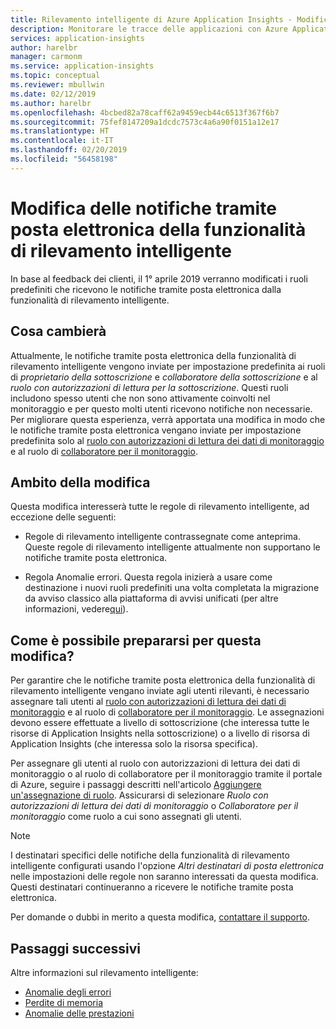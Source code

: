 ```yaml
---
title: Rilevamento intelligente di Azure Application Insights - Modifica imminente dei destinatari predefiniti delle notifiche | Microsoft Docs
description: Monitorare le tracce delle applicazioni con Azure Application Insights per individuare i modelli anomali nei dati di telemetria relativi alle tracce.
services: application-insights
author: harelbr
manager: carmonm
ms.service: application-insights
ms.topic: conceptual
ms.reviewer: mbullwin
ms.date: 02/12/2019
ms.author: harelbr
ms.openlocfilehash: 4bcbed82a78caff62a9459ecb44c6513f367f6b7
ms.sourcegitcommit: 75fef8147209a1dcdc7573c4a6a90f0151a12e17
ms.translationtype: HT
ms.contentlocale: it-IT
ms.lasthandoff: 02/20/2019
ms.locfileid: "56458198"
---
```

# <a name="smart-detection-e-mail-notification-change"></a>Modifica delle notifiche tramite posta elettronica della funzionalità di rilevamento intelligente

In base al feedback dei clienti, il 1° aprile 2019 verranno modificati i ruoli predefiniti che ricevono le notifiche tramite posta elettronica dalla funzionalità di rilevamento intelligente.

## <a name="what-is-changing"></a>Cosa cambierà

Attualmente, le notifiche tramite posta elettronica della funzionalità di rilevamento intelligente vengono inviate per impostazione predefinita ai ruoli di _proprietario della sottoscrizione_ e _collaboratore della sottoscrizione_ e al _ruolo con autorizzazioni di lettura per la sottoscrizione_. Questi ruoli includono spesso utenti che non sono attivamente coinvolti nel monitoraggio e per questo molti utenti ricevono notifiche non necessarie. Per migliorare questa esperienza, verrà apportata una modifica in modo che le notifiche tramite posta elettronica vengano inviate per impostazione predefinita solo al [ruolo con autorizzazioni di lettura dei dati di monitoraggio](https://docs.microsoft.com/azure/role-based-access-control/built-in-roles#monitoring-reader) e al ruolo di [collaboratore per il monitoraggio](https://docs.microsoft.com/azure/role-based-access-control/built-in-roles#monitoring-contributor).

## <a name="scope-of-this-change"></a>Ambito della modifica

Questa modifica interesserà tutte le regole di rilevamento intelligente, ad eccezione delle seguenti:

* Regole di rilevamento intelligente contrassegnate come anteprima. Queste regole di rilevamento intelligente attualmente non supportano le notifiche tramite posta elettronica.

* Regola Anomalie errori. Questa regola inizierà a usare come destinazione i nuovi ruoli predefiniti una volta completata la migrazione da avviso classico alla piattaforma di avvisi unificati (per altre informazioni, vedere[qui](https://docs.microsoft.com/azure/azure-monitor/platform/monitoring-classic-retirement)).

## <a name="how-to-prepare-for-this-change"></a>Come è possibile prepararsi per questa modifica?

Per garantire che le notifiche tramite posta elettronica della funzionalità di rilevamento intelligente vengano inviate agli utenti rilevanti, è necessario assegnare tali utenti al [ruolo con autorizzazioni di lettura dei dati di monitoraggio](https://docs.microsoft.com/azure/role-based-access-control/built-in-roles#monitoring-reader) e al ruolo di [collaboratore per il monitoraggio](https://docs.microsoft.com/azure/role-based-access-control/built-in-roles#monitoring-contributor). Le assegnazioni devono essere effettuate a livello di sottoscrizione (che interessa tutte le risorse di Application Insights nella sottoscrizione) o a livello di risorsa di Application Insights (che interessa solo la risorsa specifica).

Per assegnare gli utenti al ruolo con autorizzazioni di lettura dei dati di monitoraggio o al ruolo di collaboratore per il monitoraggio tramite il portale di Azure, seguire i passaggi descritti nell'articolo [Aggiungere un'assegnazione di ruolo](https://docs.microsoft.com/azure/role-based-access-control/role-assignments-portal#add-a-role-assignment). Assicurarsi di selezionare _Ruolo con autorizzazioni di lettura dei dati di monitoraggio_ o _Collaboratore per il monitoraggio_ come ruolo a cui sono assegnati gli utenti.

> [!NOTE]
> I destinatari specifici delle notifiche della funzionalità di rilevamento intelligente configurati usando l'opzione _Altri destinatari di posta elettronica_ nelle impostazioni delle regole non saranno interessati da questa modifica. Questi destinatari continueranno a ricevere le notifiche tramite posta elettronica.

Per domande o dubbi in merito a questa modifica, [contattare il supporto](mailto:smart-alert-feedback@microsoft.com).

## <a name="next-steps"></a>Passaggi successivi

Altre informazioni sul rilevamento intelligente:

- [Anomalie degli errori](../../azure-monitor/app/proactive-failure-diagnostics.md)
- [Perdite di memoria](../../azure-monitor/app/proactive-potential-memory-leak.md)
- [Anomalie delle prestazioni](../../azure-monitor/app/proactive-performance-diagnostics.md)
